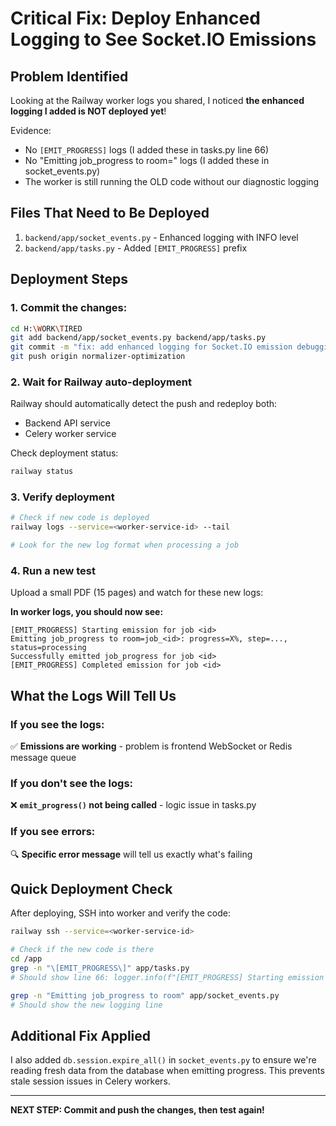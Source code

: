 # Critical Fix: Deploy Enhanced Logging to See Socket.IO Emissions

## Problem Identified

Looking at the Railway worker logs you shared, I noticed **the enhanced logging I added is NOT deployed yet**!

Evidence:
- No `[EMIT_PROGRESS]` logs (I added these in tasks.py line 66)
- No "Emitting job_progress to room=" logs (I added these in socket_events.py)
- The worker is still running the OLD code without our diagnostic logging

## Files That Need to Be Deployed

1. `backend/app/socket_events.py` - Enhanced logging with INFO level
2. `backend/app/tasks.py` - Added `[EMIT_PROGRESS]` prefix

## Deployment Steps

### 1. Commit the changes:
```bash
cd H:\WORK\TIRED
git add backend/app/socket_events.py backend/app/tasks.py
git commit -m "fix: add enhanced logging for Socket.IO emission debugging"
git push origin normalizer-optimization
```

### 2. Wait for Railway auto-deployment
Railway should automatically detect the push and redeploy both:
- Backend API service
- Celery worker service

Check deployment status:
```bash
railway status
```

### 3. Verify deployment
```bash
# Check if new code is deployed
railway logs --service=<worker-service-id> --tail

# Look for the new log format when processing a job
```

### 4. Run a new test
Upload a small PDF (15 pages) and watch for these new logs:

**In worker logs, you should now see:**
```
[EMIT_PROGRESS] Starting emission for job <id>
Emitting job_progress to room=job_<id>: progress=X%, step=..., status=processing
Successfully emitted job_progress for job <id>
[EMIT_PROGRESS] Completed emission for job <id>
```

## What the Logs Will Tell Us

### If you see the logs:
✅ **Emissions are working** - problem is frontend WebSocket or Redis message queue

### If you don't see the logs:
❌ **`emit_progress()` not being called** - logic issue in tasks.py

### If you see errors:
🔍 **Specific error message** will tell us exactly what's failing

## Quick Deployment Check

After deploying, SSH into worker and verify the code:

```bash
railway ssh --service=<worker-service-id>

# Check if the new code is there
cd /app
grep -n "\[EMIT_PROGRESS\]" app/tasks.py
# Should show line 66: logger.info(f"[EMIT_PROGRESS] Starting emission for job {job_id}")

grep -n "Emitting job_progress to room" app/socket_events.py
# Should show the new logging line
```

## Additional Fix Applied

I also added `db.session.expire_all()` in `socket_events.py` to ensure we're reading fresh data from the database when emitting progress. This prevents stale session issues in Celery workers.

---

**NEXT STEP: Commit and push the changes, then test again!**
